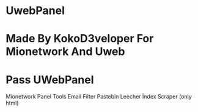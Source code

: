 # UwebPanel
# Made By KokoD3veloper For Mionetwork And Uweb
# Pass UWebPanel
Mionetwork Panel Tools 
Email Filter
Pastebin Leecher
İndex Scraper (only html)
